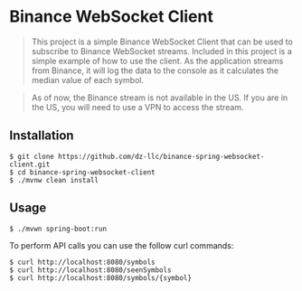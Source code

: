 # Binance WebSocket Client

> This project is a simple Binance WebSocket Client that can be used to subscribe to Binance WebSocket streams. Included in this project is a simple example of how to use the client. As the application streams from Binance, it will log the data to the console as it calculates the median value of each symbol.

> As of now, the Binance stream is not available in the US. If you are in the US, you will need to use a VPN to access the stream.

## Installation

```shell
$ git clone https://github.com/dz-llc/binance-spring-websocket-client.git
$ cd binance-spring-websocket-client
$ ./mvnw clean install
```

## Usage

```shell
$ ./mvwn spring-boot:run
```
To perform API calls you can use the follow curl commands:
```shell
$ curl http://localhost:8080/symbols
$ curl http://localhost:8080/seenSymbols
$ curl http://localhost:8080/symbols/{symbol}
```
